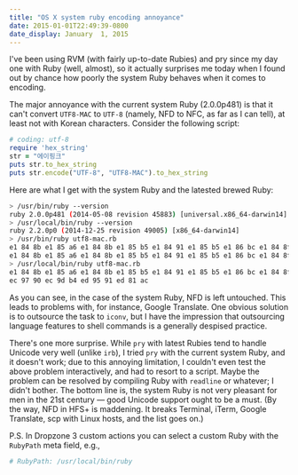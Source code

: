 ```yaml
---
title: "OS X system ruby encoding annoyance"
date: 2015-01-01T22:49:39-0800
date_display: January  1, 2015
---
```


I've been using RVM (with fairly up-to-date Rubies) and pry since my day one with Ruby (well, almost), so it actually surprises me today when I found out by chance how poorly the system Ruby behaves when it comes to encoding.

The major annoyance with the current system Ruby (2.0.0p481) is that it can't convert `UTF8-MAC` to `UTF-8` (namely, NFD to NFC, as far as I can tell), at least not with Korean characters. Consider the following script:

```ruby
# coding: utf-8
require 'hex_string'
str = "에이핑크"
puts str.to_hex_string
puts str.encode("UTF-8", "UTF8-MAC").to_hex_string
```

Here are what I get with the system Ruby and the latested brewed Ruby:

```bash
> /usr/bin/ruby --version
ruby 2.0.0p481 (2014-05-08 revision 45883) [universal.x86_64-darwin14]
> /usr/local/bin/ruby --version
ruby 2.2.0p0 (2014-12-25 revision 49005) [x86_64-darwin14]
> /usr/bin/ruby utf8-mac.rb
e1 84 8b e1 85 a6 e1 84 8b e1 85 b5 e1 84 91 e1 85 b5 e1 86 bc e1 84 8f e1 85 b3
e1 84 8b e1 85 a6 e1 84 8b e1 85 b5 e1 84 91 e1 85 b5 e1 86 bc e1 84 8f e1 85 b3
> /usr/local/bin/ruby utf8-mac.rb
e1 84 8b e1 85 a6 e1 84 8b e1 85 b5 e1 84 91 e1 85 b5 e1 86 bc e1 84 8f e1 85 b3
ec 97 90 ec 9d b4 ed 95 91 ed 81 ac
```

As you can see, in the case of the system Ruby, NFD is left untouched. This leads to problems with, for instance, Google Translate. One obvious solution is to outsource the task to `iconv`, but I have the impression that outsourcing language features to shell commands is a generally despised practice.

There's one more surprise. While `pry` with latest Rubies tend to handle Unicode very well (unlike `irb`), I tried `pry` with the current system Ruby, and it doesn't work; due to this annoying limitation, I couldn't even test the above problem interactively, and had to resort to a script. Maybe the problem can be resolved by compiling Ruby with `readline` or whatever; I didn't bother. The bottom line is, the system Ruby is not very pleasant for men in the 21st century — good Unicode support ought to be a must. (By the way, NFD in HFS+ is maddening. It breaks Terminal, iTerm, Google Translate, scp with Linux hosts, and the list goes on.)

P.S. In Dropzone 3 custom actions you can select a custom Ruby with the `RubyPath` meta field, e.g.,

```ruby
# RubyPath: /usr/local/bin/ruby
```
